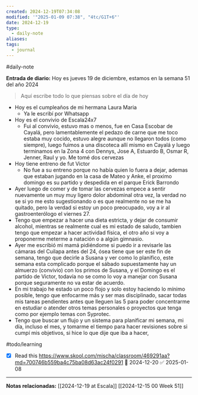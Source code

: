 ```yaml
---
created: 2024-12-19T07:34:08
modified: '"2025-01-09 07:38", "4tc/G1T+6"'
date: 2024-12-19
type:
  - daily-note
aliases: 
tags:
  - journal
---
```

#daily-note 

**Entrada de diario:** 
Hoy es jueves 19 de diciembre, estamos en la semana 51 del año 2024

> Aquí escribe todo lo que piensas sobre el día de hoy

- Hoy es el cumpleaños de mi hermana Laura Maria
	- Ya le escribí por Whatsapp
- Hoy es el convivio de Escala24x7
	- Fui al convivio, estuvo mas o menos, fue en Casa Escobar de Cayalá, pero  lamentablemente el pedazo de carne que me toco estaba muy cocido, estuvo alegre aunque no llegaron todos (como siempre), luego fuimos a una discoteca allí mismo en Cayalá y luego terminamos en la Zona 4 con Dennys, Jose A, Estuardo B, Osmar R, Jenner, Raul y yo. Me tomé dos cervezas
- Hoy tiene entreno de fut Victor
	- No fue a su entreno porque no había quien lo fuera a dejar, ademas que estaban jugando en la casa de Mateo y Anke, el proximo domingo es su partido y despedida en el parque Erick Barrondo
- Ayer luego de comer y de tomar las cervezas empece a sentir nuevamente un muy muy ligero dolor abdominal otra vez, la verdad no se si yo me esto sugestionando o es que realmente no se me ha quitado, pero la verdad si estoy un poco preocupado, voy a ir al gastroenterólogo el viernes 27. 
- Tengo que empezar a hacer una dieta estricta, y dejar de consumir alcohol, mientras se realmente cual es mi estado de saludo, tambien tengo que empezar a hacer actividad física, el otro año si voy a proponerme meterme a natación o a algún gimnasio.
- Ayer me escribió mi mamá pidiéndome si puedo ir a revisarle las cámaras del Cuilapa antes del 24, ósea tiene que ser este fin de semana, tengo que decirle a Susana y ver como lo planifico, este semana esta complicado porque el sábado supuestamente hay un almuerzo (convivio) con los primos de Susana, y el Domingo es el partido de Victor, todavía no se como lo voy a manejar con Susana porque seguramente no va estar de acuerdo.
- En mi trabajo he estado un poco flojo y solo estoy haciendo lo mínimo posible,  tengo que enfocarme más y ser mas disciplinado, sacar todas mis tareas pendientes antes que lleguen las 5 para poder concentrarme en estudiar o atender otros temas personales o proyectos que tenga como por ejemplo temas con Syprotec.
- Tengo que buscar un flujo y un sistema para planificar mi semana, mi día, incluso el mes, y tomarme el tiempo para hacer revisiones sobre si cumpí mis objetivos, si hice lo que dije que iba a hacer, 


#todo/learning 
- [x] Read this https://www.skool.com/mischa/classroom/469291aa?md=700746b559ba4c75ba08d63ac24f0291 📅 2024-12-20 ✅ 2025-01-08

----
**Notas relacionadas:**
[[2024-12-19 at Escala]]
[[2024-12-15 00 Week 51]]
